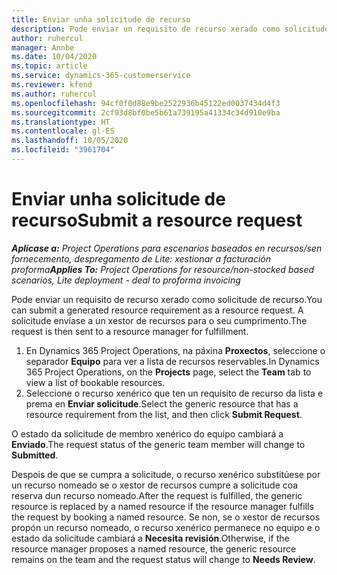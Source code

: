 ```yaml
---
title: Enviar unha solicitude de recurso
description: Pode enviar un requisito de recurso xerado como solicitude de recurso. A solicitude envíase a un xestor de recursos para o seu cumprimento.
author: ruhercul
manager: Annbe
ms.date: 10/04/2020
ms.topic: article
ms.service: dynamics-365-customerservice
ms.reviewer: kfend
ms.author: ruhercul
ms.openlocfilehash: 94cf0f0d88e9be2522936b45122ed0037434d4f3
ms.sourcegitcommit: 2cf93d8bf0be5b61a739195a41334c34d910e9ba
ms.translationtype: HT
ms.contentlocale: gl-ES
ms.lasthandoff: 10/05/2020
ms.locfileid: "3961704"
---
```

# <a name="submit-a-resource-request"></a><span data-ttu-id="acc19-104">Enviar unha solicitude de recurso</span><span class="sxs-lookup"><span data-stu-id="acc19-104">Submit a resource request</span></span>

<span data-ttu-id="acc19-105">_**Aplícase a:** Project Operations para escenarios baseados en recursos/sen fornecemento, despregamento de Lite: xestionar a facturación proforma_</span><span class="sxs-lookup"><span data-stu-id="acc19-105">_**Applies To:** Project Operations for resource/non-stocked based scenarios, Lite deployment - deal to proforma invoicing_</span></span>

<span data-ttu-id="acc19-106">Pode enviar un requisito de recurso xerado como solicitude de recurso.</span><span class="sxs-lookup"><span data-stu-id="acc19-106">You can submit a generated resource requirement as a resource request.</span></span> <span data-ttu-id="acc19-107">A solicitude envíase a un xestor de recursos para o seu cumprimento.</span><span class="sxs-lookup"><span data-stu-id="acc19-107">The request is then sent to a resource manager for fulfillment.</span></span>

1. <span data-ttu-id="acc19-108">En Dynamics 365 Project Operations, na páxina **Proxectos**, seleccione o separador **Equipo** para ver a lista de recursos reservables.</span><span class="sxs-lookup"><span data-stu-id="acc19-108">In Dynamics 365 Project Operations, on the **Projects** page, select the **Team** tab to view a list of bookable resources.</span></span> 
2. <span data-ttu-id="acc19-109">Seleccione o recurso xenérico que ten un requisito de recurso da lista e prema en **Enviar solicitude**.</span><span class="sxs-lookup"><span data-stu-id="acc19-109">Select the generic resource that has a resource requirement from the list, and then click **Submit Request**.</span></span>

<span data-ttu-id="acc19-110">O estado da solicitude de membro xenérico do equipo cambiará a **Enviado**.</span><span class="sxs-lookup"><span data-stu-id="acc19-110">The request status of the generic team member will change to **Submitted**.</span></span>

<span data-ttu-id="acc19-111">Despois de que se cumpra a solicitude, o recurso xenérico substitúese por un recurso nomeado se o xestor de recursos cumpre a solicitude coa reserva dun recurso nomeado.</span><span class="sxs-lookup"><span data-stu-id="acc19-111">After the request is fulfilled, the generic resource is replaced by a named resource if the resource manager fulfills the request by booking a named resource.</span></span> <span data-ttu-id="acc19-112">Se non, se o xestor de recursos propón un recurso nomeado, o recurso xenérico permanece no equipo e o estado da solicitude cambiará a **Necesita revisión**.</span><span class="sxs-lookup"><span data-stu-id="acc19-112">Otherwise, if the resource manager proposes a named resource, the generic resource remains on the team and the request status will change to **Needs Review**.</span></span>
